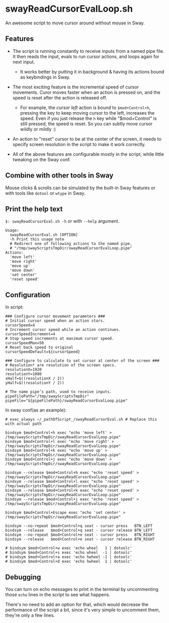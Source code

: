 # swayReadCursorEvalLoop.sh
An awesome script to move cursor around without mouse in Sway. 

## Features
* The script is running constantly to receive inputs from a named pipe file. It then reads the input, evals to run cursor actions, and loops again for next input.

  - It works better by putting it in background & having its actions bound as keybindings in Sway.

* The most exciting feature is the incremental speed of cursor movements. Curor moves faster when an action is pressed on, and the speed is reset after the action is released off.

  - For example, the *cursor left* action is bound to `$mod+Control+h`, pressing the key to keep moving cursor to the left, increases the speed. Even if you just release the `h` key while "$mod+Control" is still pressed, the speed is reset. So you can subtly move cursor wildly or mildly :)

* An action to "reset" cursor to be at the center of the screen, it needs to specify screen resolution in the script to make it work correctly.

* All of the above features are configurable mostly in the script, while little tweaking on the Sway conf.

## Combine with other tools in Sway
Mouse clicks & scrolls can be simulated by the built-in Sway features or with tools like `dotool` or `wtype` in Sway.

## Print the help text
`$: swayReadCursorEval.sh -h` or with `--help` argument.

```
Usage:
  swayReadCursorEval.sh [OPTION]
  -h Print this usage note
  # Redirect one of following actions to the named pipe,
  # "/tmp/swayScriptsTmpDir/swayReadCursorEvalLoop.pipe"
Actions:
  'move left'
  'move right'
  'move up'
  'move down'
  'set center'
  'reset speed'
```

## Configuration
In script:
```
### Configure cursor movement parameters ###
# Initial cursor speed when an action stars.
cursorSpeed=4
# Increment cursor speed while an action continues.
cursorSpeedIncrement=4
# Stop speed increments at maximum cursor speed.
cursorSpeedMax=50
# Reset back speed to original
cursorSpeedDefault=${cursorSpeed}

### Configure to calculate to set cursor at center of the screen ###
# Resolution* are resolution of the screen specs.
resolutionX=1920
resolutionY=1080
xHalf=$((resolutionX / 2))
yHalf=$((resolutionY / 2))

# The name pipe’s path, used to receive inputs.
pipeFilePath="/tmp/swayScriptsTmpDir"
pipeFile="${pipeFilePath}/swayReadCursorEvalLoop.pipe"

```

In sway conf(as an example):
```
# exec_always ~/_pathOfScript_/swayReadCursorEval.sh # Replace this with actual path

bindsym $mod+Control+h exec "echo 'move left' > /tmp/swayScriptsTmpDir/swayReadCursorEvalLoop.pipe"
bindsym $mod+Control+l exec "echo 'move right' > /tmp/swayScriptsTmpDir/swayReadCursorEvalLoop.pipe"
bindsym $mod+Control+k exec "echo 'move up' > /tmp/swayScriptsTmpDir/swayReadCursorEvalLoop.pipe"
bindsym $mod+Control+j exec "echo 'move down' > /tmp/swayScriptsTmpDir/swayReadCursorEvalLoop.pipe"

bindsym --release $mod+Control+h exec "echo 'reset speed' > /tmp/swayScriptsTmpDir/swayReadCursorEvalLoop.pipe"
bindsym --release $mod+Control+l exec "echo 'reset speed' > /tmp/swayScriptsTmpDir/swayReadCursorEvalLoop.pipe"
bindsym --release $mod+Control+k exec "echo 'reset speed' > /tmp/swayScriptsTmpDir/swayReadCursorEvalLoop.pipe"
bindsym --release $mod+Control+j exec "echo 'reset speed' > /tmp/swayScriptsTmpDir/swayReadCursorEvalLoop.pipe"

bindsym $mod+Control+Escape exec "echo 'set center' > /tmp/swayScriptsTmpDir/swayReadCursorEvalLoop.pipe"

bindsym --no-repeat $mod+Control+q seat - cursor press   BTN_LEFT
bindsym --release   $mod+Control+q seat - cursor release BTN_LEFT
bindsym --no-repeat $mod+Control+e seat - cursor press   BTN_RIGHT
bindsym --release   $mod+Control+e seat - cursor release BTN_RIGHT

# bindsym $mod+Control+w exec 'echo wheel   1 | dotoolc'
# bindsym $mod+Control+s exec 'echo wheel  -1 | dotoolc'
# bindsym $mod+Control+a exec 'echo hwheel -1 | dotoolc'
# bindsym $mod+Control+d exec 'echo hwheel  1 | dotoolc'
```

## Debugging
You can turn on echo messages to print in the terminal by uncommenting those `echo` lines in the script to see what happens.

There's no need to add an option for that, which would decrease the performance of the script a bit, since it's very simple to uncomment them, they're only a few lines.
